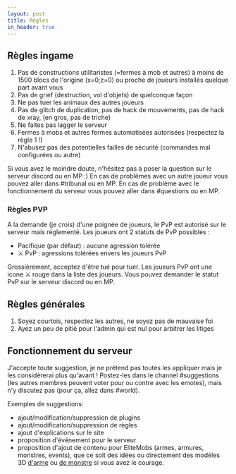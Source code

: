 ```yaml
---
layout: post
title: Règles
in_header: true
---
```



## Règles ingame
1. Pas de constructions utilitaristes (=fermes à mob et autres) à moins de 1500 blocs de l'origine (x=0;z=0) ou proche de joueurs installés quelque part avant vous
2. Pas de grief (destruction, vol d'objets) de quelconque façon
3. Ne pas tuer les animaux des autres joueurs
4. Pas de glitch de duplication, pas de hack de mouvements, pas de hack de xray, (en gros, pas de triche)
5. Ne faites pas lagger le serveur
6. Fermes à mobs et autres fermes automatisées autorisées (respectez la règle 1 !)
7. N'abusez pas des potentielles failles de sécurité (commandes mal configurées ou autre)

Si vous avez le moindre doute, n'hésitez pas à poser la question sur le serveur discord ou en MP :)
En cas de problèmes avec un autre joueur vous pouvez aller dans #tribunal ou en MP.
En cas de problème avec le fonctionnement du serveur vous pouvez aller dans #questions ou en MP.

### Règles PVP
A la demande (je crois) d'une poignée de joueurs, le PvP est autorisé sur le serveur mais réglementé.
Les joueurs ont 2 statuts de PvP possibles : 
- Pacifique (par défaut) : aucune agression tolérée
- ⚔ PvP : agressions tolérées envers les joueurs PvP

Grossièrement, acceptez d'être tué pour tuer. Les joueurs PvP ont une icone ⚔ rouge dans la liste des joueurs.
Vous pouvez demander le statut PvP sur le serveur discord ou en MP.


## Règles générales
1. Soyez courtois, respectez les autres, ne soyez pas de mauvaise foi
2. Ayez un peu de pitié pour l'admin qui est nul pour arbitrer les litiges

## Fonctionnement du serveur

J'accepte toute suggestion, je ne prétend pas toutes les appliquer mais je les considèrerai plus qu'avant ! Postez-les dans le channel #suggestions (les autres membres peuvent voter pour ou contre avec les emotes), mais n'y discutez pas (pour ça, allez dans #world).

Exemples de suggestions:
- ajout/modification/suppression de plugins
- ajout/modification/suppression de règles
- ajout d'explications sur le site
- proposition d'événement pour le serveur
- proposition d'ajout de contenu pour EliteMobs (armes, armures, monstres, events), que ce soit des idées ou directement des modèles 3D [d'arme](https://youtu.be/KCIGxKICUuU) ou [de monstre](https://git.lumine.io/mythiccraft/modelengine/-/wikis/Making-your-first-model) si vous avez le courage.
